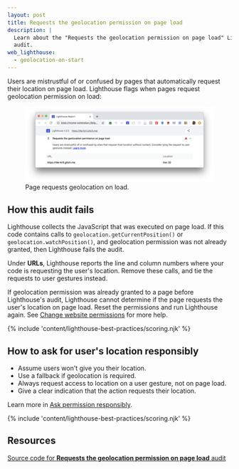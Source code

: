 ```yaml
---
layout: post
title: Requests the geolocation permission on page load
description: |
  Learn about the "Requests the geolocation permission on page load" Lighthouse
  audit.
web_lighthouse:
  - geolocation-on-start
---
```


Users are mistrustful of or confused by pages
that automatically request their location on page load.
Lighthouse flags when pages request geolocation permission on load:

<figure class="w-figure">
  <img class="w-screenshot w-screenshot--filled" src="geolocation-on-start.png" alt="Lighthouse audit showing geolocation request on page load">
  <figcaption class="w-figcaption">
    Page requests geolocation on load.
  </figcaption>
</figure>

## How this audit fails

Lighthouse collects the JavaScript that was executed on page load.
If this code contains calls to `geolocation.getCurrentPosition()` or
`geolocation.watchPosition()`, and geolocation permission was not already granted,
then Lighthouse fails the audit.

Under **URLs**,
Lighthouse reports the line and column numbers
where your code is requesting the user's location.
Remove these calls,
and tie the requests to user gestures instead.

If geolocation permission was already granted to a page before Lighthouse's audit,
Lighthouse cannot determine if the page requests the user's location on page load.
Reset the permissions and run Lighthouse again.
See [Change website permissions](https://support.google.com/chrome/answer/6148059) for more help.

{% include 'content/lighthouse-best-practices/scoring.njk' %}

## How to ask for user's location responsibly

- Assume users won't give you their location.
- Use a fallback if geolocation is required.
- Always request access to location on a user gesture,
not on page load.
- Give a clear indication that the action requests their location.

Learn more in
[Ask permission responsibly](https://developers.google.com/web/fundamentals/native-hardware/user-location/#ask_permission_responsibly).

{% include 'content/lighthouse-best-practices/scoring.njk' %}

## Resources

[Source code for **Requests the geolocation permission on page load** audit](https://github.com/GoogleChrome/lighthouse/blob/master/lighthouse-core/audits/dobetterweb/geolocation-on-start.js)
